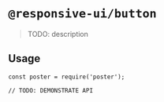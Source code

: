 # `@responsive-ui/button`

> TODO: description

## Usage

```
const poster = require('poster');

// TODO: DEMONSTRATE API
```
